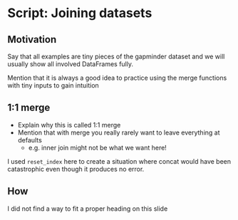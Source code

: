 # Script: Joining datasets

## Motivation

Say that all examples are tiny pieces of the gapminder dataset and we will usually show
all involved DataFrames fully.

Mention that it is always a good idea to practice using the merge functions with tiny
inputs to gain intuition

## 1:1 merge

- Explain why this is called 1:1 merge
- Mention that with merge you really rarely want to leave everything at defaults
  - e.g. inner join might not be what we want here!

I used `reset_index` here to create a situation where concat would have been
catastrophic even though it produces no error.

## How

I did not find a way to fit a proper heading on this slide
